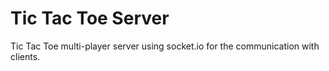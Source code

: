 # Tic Tac Toe Server

Tic Tac Toe multi-player server using socket.io for the communication with clients.
